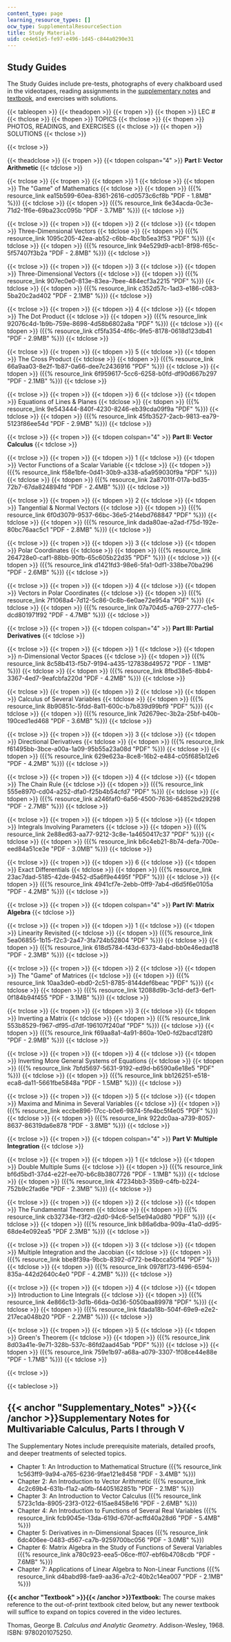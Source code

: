 ```yaml
---
content_type: page
learning_resource_types: []
ocw_type: SupplementalResourceSection
title: Study Materials
uid: ce4e61e5-fe97-e496-1d45-c844a0290e31
---
```


Study Guides
------------

The Study Guides include pre-tests, photographs of every chalkboard used in the videotapes, reading assignments in the [supplementary notes](#Supplementary_Notes) and [textbook](#Textbook), and exercises with solutions.

{{< tableopen >}}
{{< theadopen >}}
{{< tropen >}}
{{< thopen >}}
LEC #
{{< thclose >}}
{{< thopen >}}
TOPICS
{{< thclose >}}
{{< thopen >}}
PHOTOS, READINGS, and EXERCISES
{{< thclose >}}
{{< thopen >}}
SOLUTIONS
{{< thclose >}}

{{< trclose >}}

{{< theadclose >}}
{{< tropen >}}
{{< tdopen colspan="4" >}}
**Part I: Vector Arithmetic**
{{< tdclose >}}

{{< trclose >}}
{{< tropen >}}
{{< tdopen >}}
1
{{< tdclose >}}
{{< tdopen >}}
The "Game" of Mathematics
{{< tdclose >}}
{{< tdopen >}}
({{% resource_link ea15b599-60ea-8361-2616-cd0573c6cf8b "PDF - 1.8MB" %}})
{{< tdclose >}}
{{< tdopen >}}
({{% resource_link 6e34acda-0c3e-71d2-1f6e-69ba23cc095b "PDF - 3.7MB" %}})
{{< tdclose >}}

{{< trclose >}}
{{< tropen >}}
{{< tdopen >}}
2
{{< tdclose >}}
{{< tdopen >}}
Three-Dimensional Vectors
{{< tdclose >}}
{{< tdopen >}}
({{% resource_link 1095c205-42ea-ab52-c6bb-4bc1b5ea3f53 "PDF" %}})
{{< tdclose >}}
{{< tdopen >}}
({{% resource_link 94e529d9-acb1-8f98-f65c-5f57407f3b2a "PDF - 2.8MB" %}})
{{< tdclose >}}

{{< trclose >}}
{{< tropen >}}
{{< tdopen >}}
3
{{< tdclose >}}
{{< tdopen >}}
Three-Dimensional Vectors
{{< tdclose >}}
{{< tdopen >}}
({{% resource_link 907ec0e0-813e-83ea-7bee-484ecf3a2215 "PDF" %}})
{{< tdclose >}}
{{< tdopen >}}
({{% resource_link c352d57c-1ad3-e186-c083-5ba20c2ad402 "PDF - 2.1MB" %}})
{{< tdclose >}}

{{< trclose >}}
{{< tropen >}}
{{< tdopen >}}
4
{{< tdclose >}}
{{< tdopen >}}
The Dot Product
{{< tdclose >}}
{{< tdopen >}}
({{% resource_link 92076c4d-1b9b-759e-8698-4d58b6802a8a "PDF" %}})
{{< tdclose >}}
{{< tdopen >}}
({{% resource_link cf5fa354-4f6c-9fe5-8178-0618d123db41 "PDF - 2.9MB" %}})
{{< tdclose >}}

{{< trclose >}}
{{< tropen >}}
{{< tdopen >}}
5
{{< tdclose >}}
{{< tdopen >}}
The Cross Product
{{< tdclose >}}
{{< tdopen >}}
({{% resource_link 66a9aa03-8e2f-1b87-0a66-dee7c2436916 "PDF" %}})
{{< tdclose >}}
{{< tdopen >}}
({{% resource_link 6f959617-5cc6-6258-b0fd-df90d667b297 "PDF - 2.1MB" %}})
{{< tdclose >}}

{{< trclose >}}
{{< tropen >}}
{{< tdopen >}}
6
{{< tdclose >}}
{{< tdopen >}}
Equations of Lines & Planes
{{< tdclose >}}
{{< tdopen >}}
({{% resource_link 9e543444-840f-4230-8246-eb39cda09f9a "PDF" %}})
{{< tdclose >}}
{{< tdopen >}}
({{% resource_link 45fb3527-2acb-9813-ea79-5123f86ee54d "PDF - 2.9MB" %}})
{{< tdclose >}}

{{< trclose >}}
{{< tropen >}}
{{< tdopen colspan="4" >}}
**Part II: Vector Calculus**
{{< tdclose >}}

{{< trclose >}}
{{< tropen >}}
{{< tdopen >}}
1
{{< tdclose >}}
{{< tdopen >}}
Vector Functions of a Scalar Variable
{{< tdclose >}}
{{< tdopen >}}
({{% resource_link f58e1bfe-0d41-30b9-a338-a5a959030f9a "PDF" %}})
{{< tdclose >}}
{{< tdopen >}}
({{% resource_link 2a87011f-017a-bd35-72b7-67da824894fd "PDF - 2.4MB" %}})
{{< tdclose >}}

{{< trclose >}}
{{< tropen >}}
{{< tdopen >}}
2
{{< tdclose >}}
{{< tdopen >}}
Tangential & Normal Vectors
{{< tdclose >}}
{{< tdopen >}}
({{% resource_link 6f0d3079-9537-66bc-36e5-214ebd768847 "PDF" %}})
{{< tdclose >}}
{{< tdopen >}}
({{% resource_link dada80ae-a2ad-f75d-192e-80bc76aac5c1 "PDF - 2.8MB" %}})
{{< tdclose >}}

{{< trclose >}}
{{< tropen >}}
{{< tdopen >}}
3
{{< tdclose >}}
{{< tdopen >}}
Polar Coordinates
{{< tdclose >}}
{{< tdopen >}}
({{% resource_link 264728e0-caf1-88bb-90fb-65c605b22d35 "PDF" %}})
{{< tdclose >}}
{{< tdopen >}}
({{% resource_link d1421fd3-98e6-5fa1-0df1-338be70ba296 "PDF - 2.6MB" %}})
{{< tdclose >}}

{{< trclose >}}
{{< tropen >}}
{{< tdopen >}}
4
{{< tdclose >}}
{{< tdopen >}}
Vectors in Polar Coordinates
{{< tdclose >}}
{{< tdopen >}}
({{% resource_link 7f1068a4-7d12-5c86-0c8b-6e0ae72e954a "PDF" %}})
{{< tdclose >}}
{{< tdopen >}}
({{% resource_link 07a704d5-a769-2777-c1e5-dcd801971f92 "PDF - 4.7MB" %}})
{{< tdclose >}}

{{< trclose >}}
{{< tropen >}}
{{< tdopen colspan="4" >}}
**Part III: Partial Derivatives**
{{< tdclose >}}

{{< trclose >}}
{{< tropen >}}
{{< tdopen >}}
1
{{< tdclose >}}
{{< tdopen >}}
n-Dimensional Vector Spaces
{{< tdclose >}}
{{< tdopen >}}
({{% resource_link 8c58b413-f5b7-9194-a435-127838d49572 "PDF - 1.1MB" %}})
{{< tdclose >}}
{{< tdopen >}}
({{% resource_link 8fbd38e5-8bb4-3367-4ed7-9eafcbfa220d "PDF - 4.2MB" %}})
{{< tdclose >}}

{{< trclose >}}
{{< tropen >}}
{{< tdopen >}}
2
{{< tdclose >}}
{{< tdopen >}}
Calculus of Several Variables
{{< tdclose >}}
{{< tdopen >}}
({{% resource_link 8b90851c-5fdd-8a11-600c-b7b839d99bf9 "PDF" %}})
{{< tdclose >}}
{{< tdopen >}}
({{% resource_link 7d2679ec-3b2a-25bf-b40b-190ced1ed468 "PDF - 3.6MB" %}})
{{< tdclose >}}

{{< trclose >}}
{{< tropen >}}
{{< tdopen >}}
3
{{< tdclose >}}
{{< tdopen >}}
Directional Derivatives
{{< tdclose >}}
{{< tdopen >}}
({{% resource_link f61495bb-3bce-a00a-1a09-95b55a23a08d "PDF" %}})
{{< tdclose >}}
{{< tdopen >}}
({{% resource_link 629e623a-8ce8-16b2-e484-c05f685b12e6 "PDF - 4.2MB" %}})
{{< tdclose >}}

{{< trclose >}}
{{< tropen >}}
{{< tdopen >}}
4
{{< tdclose >}}
{{< tdopen >}}
The Chain Rule
{{< tdclose >}}
{{< tdopen >}}
({{% resource_link 555e8970-cd04-a252-dfa0-f25b4b54cfd7 "PDF" %}})
{{< tdclose >}}
{{< tdopen >}}
({{% resource_link a246faf0-6a56-4500-7636-64852bd29298 "PDF - 2.7MB" %}})
{{< tdclose >}}

{{< trclose >}}
{{< tropen >}}
{{< tdopen >}}
5
{{< tdclose >}}
{{< tdopen >}}
Integrals Involving Parameters
{{< tdclose >}}
{{< tdopen >}}
({{% resource_link 2e88ed63-aa77-9212-3c8e-1a4650417c37 "PDF" %}})
{{< tdclose >}}
{{< tdopen >}}
({{% resource_link b6c4eb21-8b74-defa-700e-eed84a51ce3e "PDF - 3.0MB" %}})
{{< tdclose >}}

{{< trclose >}}
{{< tropen >}}
{{< tdopen >}}
6
{{< tdclose >}}
{{< tdopen >}}
Exact Differentials
{{< tdclose >}}
{{< tdopen >}}
({{% resource_link 23ac7dad-5185-42de-9452-d5a6f9e4495f "PDF" %}})
{{< tdclose >}}
{{< tdopen >}}
({{% resource_link 4941cf7e-2ebb-0ff9-7ab4-d6d5f6e0105a "PDF - 4.2MB" %}})
{{< tdclose >}}

{{< trclose >}}
{{< tropen >}}
{{< tdopen colspan="4" >}}
**Part IV: Matrix Algebra**
{{< tdclose >}}

{{< trclose >}}
{{< tropen >}}
{{< tdopen >}}
1
{{< tdclose >}}
{{< tdopen >}}
Linearity Revisited
{{< tdclose >}}
{{< tdopen >}}
({{% resource_link 5ea06855-1b15-f2c3-2a47-3fa724b52804 "PDF" %}})
{{< tdclose >}}
{{< tdopen >}}
({{% resource_link 618d5784-f43d-6373-4abd-bb0e46edad18 "PDF - 2.3MB" %}})
{{< tdclose >}}

{{< trclose >}}
{{< tropen >}}
{{< tdopen >}}
2
{{< tdclose >}}
{{< tdopen >}}
The "Game" of Matrices
{{< tdclose >}}
{{< tdopen >}}
({{% resource_link 10aa3de0-ebd0-2c51-8785-8144def6beac "PDF" %}})
{{< tdclose >}}
{{< tdopen >}}
({{% resource_link 12088d9b-3c1d-def3-6ef1-0f184b94f455 "PDF - 3.1MB" %}})
{{< tdclose >}}

{{< trclose >}}
{{< tropen >}}
{{< tdopen >}}
3
{{< tdclose >}}
{{< tdopen >}}
Inverting a Matrix
{{< tdclose >}}
{{< tdopen >}}
({{% resource_link 553b8529-f967-df95-d7df-196107f240af "PDF" %}})
{{< tdclose >}}
{{< tdopen >}}
({{% resource_link f69aa8a1-4a91-860a-10e0-fd2bacd128f0 "PDF - 2.9MB" %}})
{{< tdclose >}}

{{< trclose >}}
{{< tropen >}}
{{< tdopen >}}
4
{{< tdclose >}}
{{< tdopen >}}
Inverting More General Systems of Equations
{{< tdclose >}}
{{< tdopen >}}
({{% resource_link 7bfd5697-5631-9192-ed9d-b6590a6e18e5 "PDF" %}})
{{< tdclose >}}
{{< tdopen >}}
({{% resource_link bb126251-e518-eca8-da11-5661fbe5848a "PDF - 1.5MB" %}})
{{< tdclose >}}

{{< trclose >}}
{{< tropen >}}
{{< tdopen >}}
5
{{< tdclose >}}
{{< tdopen >}}
Maxima and Minima in Several Variables
{{< tdclose >}}
{{< tdopen >}}
({{% resource_link eccbe896-17cc-b0e6-9874-5fe4bc5f4e05 "PDF" %}})
{{< tdclose >}}
{{< tdopen >}}
({{% resource_link 922dc0aa-a739-8057-8637-86319da6e878 "PDF - 3.8MB" %}})
{{< tdclose >}}

{{< trclose >}}
{{< tropen >}}
{{< tdopen colspan="4" >}}
**Part V: Multiple Integration**
{{< tdclose >}}

{{< trclose >}}
{{< tropen >}}
{{< tdopen >}}
1
{{< tdclose >}}
{{< tdopen >}}
Double Multiple Sums
{{< tdclose >}}
{{< tdopen >}}
({{% resource_link bf6d5bd1-37d4-e22f-ee70-b6c8b3807726 "PDF - 1.1MB" %}})
{{< tdclose >}}
{{< tdopen >}}
({{% resource_link 47234bb3-35b9-c4fb-b224-752b9c2fad6e "PDF - 2.3MB" %}})
{{< tdclose >}}

{{< trclose >}}
{{< tropen >}}
{{< tdopen >}}
2
{{< tdclose >}}
{{< tdopen >}}
The Fundamental Theorem
{{< tdclose >}}
{{< tdopen >}}
({{% resource_link cb32734e-f3f2-d2d0-94c6-5e15e94a0d80 "PDF" %}})
{{< tdclose >}}
{{< tdopen >}}
({{% resource_link b86a6dba-909a-41a0-dd95-68de4e092ea5 "PDF 2.3MB" %}})
{{< tdclose >}}

{{< trclose >}}
{{< tropen >}}
{{< tdopen >}}
3
{{< tdclose >}}
{{< tdopen >}}
Multiple Integration and the Jacobian
{{< tdclose >}}
{{< tdopen >}}
({{% resource_link bbe8f39a-9bcb-8392-d772-be4bcca50f14 "PDF" %}})
{{< tdclose >}}
{{< tdopen >}}
({{% resource_link 0978f173-f496-6594-835a-442d2640c4e0 "PDF - 4.2MB" %}})
{{< tdclose >}}

{{< trclose >}}
{{< tropen >}}
{{< tdopen >}}
4
{{< tdclose >}}
{{< tdopen >}}
Introduction to Line Integrals
{{< tdclose >}}
{{< tdopen >}}
({{% resource_link 4e866c13-3d1b-66da-0d36-5050baa89978 "PDF" %}})
{{< tdclose >}}
{{< tdopen >}}
({{% resource_link fdada18b-504f-69e9-e2e2-217eca048b20 "PDF - 2.2MB" %}})
{{< tdclose >}}

{{< trclose >}}
{{< tropen >}}
{{< tdopen >}}
5
{{< tdclose >}}
{{< tdopen >}}
Green's Theorem
{{< tdclose >}}
{{< tdopen >}}
({{% resource_link 8d03a41e-9e71-328b-537c-86fd2aad45ab "PDF" %}})
{{< tdclose >}}
{{< tdopen >}}
({{% resource_link 759e1b97-a68a-a079-3307-1f08ce44e88e "PDF - 1.7MB" %}})
{{< tdclose >}}

{{< trclose >}}

{{< tableclose >}}

{{< anchor "Supplementary_Notes" >}}{{< /anchor >}}Supplementary Notes for Multivariable Calculus, Parts I through V
--------------------------------------------------------------------------------------------------------------------

The Supplementary Notes include prerequisite materials, detailed proofs, and deeper treatments of selected topics.

*   Chapter 1: An Introduction to Mathematical Structure ({{% resource_link 1c563ff9-9a94-a765-6236-9fae121e8458 "PDF - 3.4MB" %}})
*   Chapter 2: An Introduction to Vector Arithmetic ({{% resource_link 4c2c69b4-631b-f1a2-a0fb-f4405162851b "PDF - 2.1MB" %}})
*   Chapter 3: An Introduction to Vector Calculus ({{% resource_link 5723c1da-8905-23f3-0122-615ae8458e16 "PDF - 2.6MB" %}})
*   Chapter 4: An Introduction to Functions of Several Real Variables ({{% resource_link fcb9045e-13da-619d-670f-acffd40a28d6 "PDF - 5.4MB" %}})
*   Chapter 5: Derivatives in n-Dimensional Spaces ({{% resource_link 6dc406ee-0483-d567-ca7b-9259700bc056 "PDF - 3.0MB" %}})
*   Chapter 6: Matrix Algebra in the Study of Functions of Several Variables ({{% resource_link a780c923-eea5-06ce-ff07-ebf6b4708cdb "PDF - 7.6MB" %}})
*   Chapter 7: Applications of Linear Algebra to Non-Linear Functions ({{% resource_link d4babd98-fae9-aa36-a7c2-40b2c14ea007 "PDF - 2.1MB" %}})

**{{< anchor "Textbook" >}}{{< /anchor >}}Textbook:** The course makes reference to the out-of-print textbook cited below, but any newer textbook will suffice to expand on topics covered in the video lectures.

Thomas, George B. _Calculus and Analytic Geometry_. Addison-Wesley, 1968. ISBN: 9780201075250.